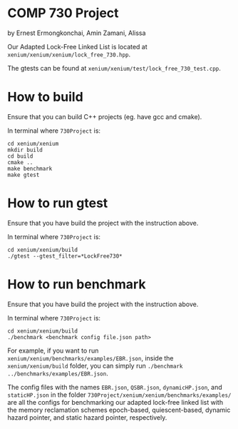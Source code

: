 # COMP 730 Project
by Ernest Ermongkonchai, Amin Zamani, Alissa

Our Adapted Lock-Free Linked List is located at `xenium/xenium/xenium/lock_free_730.hpp`.

The gtests can be found at `xenium/xenium/test/lock_free_730_test.cpp`.

# How to build

Ensure that you can build C++ projects (eg. have gcc and cmake).

In terminal where `730Project` is:
```
cd xenium/xenium
mkdir build
cd build
cmake ..
make benchmark
make gtest
```
# How to run gtest
Ensure that you have build the project with the instruction above.

In terminal where `730Project` is:
```
cd xenium/xenium/build
./gtest --gtest_filter=*LockFree730*  
```

# How to run benchmark
Ensure that you have build the project with the instruction above.

In terminal where `730Project` is:

```
cd xenium/xenium/build
./benchmark <benchmark config file.json path> 
```

For example, if you want to run `xenium/xenium/benchmarks/examples/EBR.json`, inside the `xenium/xenium/build` folder, you can simply run `./benchmark ../benchmarks/examples/EBR.json`. 

The config files with the names `EBR.json`, `QSBR.json`, `dynamicHP.json`, and `staticHP.json` in the folder `730Project/xenium/xenium/benchmarks/examples/` are all the configs for benchmarking our adapted lock-free linked list with the memory reclamation schemes epoch-based, quiescent-based, dynamic hazard pointer, and static hazard pointer, respectively.
